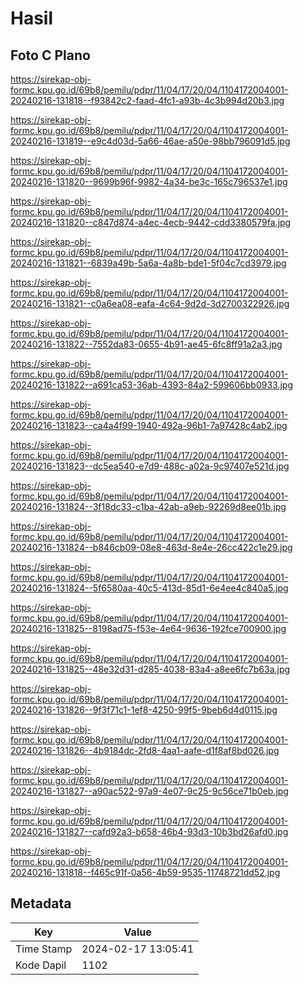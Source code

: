 # Hasil

## Foto C Plano

https://sirekap-obj-formc.kpu.go.id/69b8/pemilu/pdpr/11/04/17/20/04/1104172004001-20240216-131818--f93842c2-faad-4fc1-a93b-4c3b994d20b3.jpg

https://sirekap-obj-formc.kpu.go.id/69b8/pemilu/pdpr/11/04/17/20/04/1104172004001-20240216-131819--e9c4d03d-5a66-46ae-a50e-98bb796091d5.jpg

https://sirekap-obj-formc.kpu.go.id/69b8/pemilu/pdpr/11/04/17/20/04/1104172004001-20240216-131820--9699b96f-9982-4a34-be3c-165c796537e1.jpg

https://sirekap-obj-formc.kpu.go.id/69b8/pemilu/pdpr/11/04/17/20/04/1104172004001-20240216-131820--c847d874-a4ec-4ecb-9442-cdd3380579fa.jpg

https://sirekap-obj-formc.kpu.go.id/69b8/pemilu/pdpr/11/04/17/20/04/1104172004001-20240216-131821--6839a49b-5a6a-4a8b-bde1-5f04c7cd3979.jpg

https://sirekap-obj-formc.kpu.go.id/69b8/pemilu/pdpr/11/04/17/20/04/1104172004001-20240216-131821--c0a6ea08-eafa-4c64-9d2d-3d2700322926.jpg

https://sirekap-obj-formc.kpu.go.id/69b8/pemilu/pdpr/11/04/17/20/04/1104172004001-20240216-131822--7552da83-0655-4b91-ae45-6fc8ff91a2a3.jpg

https://sirekap-obj-formc.kpu.go.id/69b8/pemilu/pdpr/11/04/17/20/04/1104172004001-20240216-131822--a691ca53-36ab-4393-84a2-599606bb0933.jpg

https://sirekap-obj-formc.kpu.go.id/69b8/pemilu/pdpr/11/04/17/20/04/1104172004001-20240216-131823--ca4a4f99-1940-492a-96b1-7a97428c4ab2.jpg

https://sirekap-obj-formc.kpu.go.id/69b8/pemilu/pdpr/11/04/17/20/04/1104172004001-20240216-131823--dc5ea540-e7d9-488c-a02a-9c97407e521d.jpg

https://sirekap-obj-formc.kpu.go.id/69b8/pemilu/pdpr/11/04/17/20/04/1104172004001-20240216-131824--3f18dc33-c1ba-42ab-a9eb-92269d8ee01b.jpg

https://sirekap-obj-formc.kpu.go.id/69b8/pemilu/pdpr/11/04/17/20/04/1104172004001-20240216-131824--b846cb09-08e8-463d-8e4e-26cc422c1e29.jpg

https://sirekap-obj-formc.kpu.go.id/69b8/pemilu/pdpr/11/04/17/20/04/1104172004001-20240216-131824--5f6580aa-40c5-413d-85d1-6e4ee4c840a5.jpg

https://sirekap-obj-formc.kpu.go.id/69b8/pemilu/pdpr/11/04/17/20/04/1104172004001-20240216-131825--8198ad75-f53e-4e64-9636-192fce700900.jpg

https://sirekap-obj-formc.kpu.go.id/69b8/pemilu/pdpr/11/04/17/20/04/1104172004001-20240216-131825--48e32d31-d285-4038-83a4-a8ee6fc7b63a.jpg

https://sirekap-obj-formc.kpu.go.id/69b8/pemilu/pdpr/11/04/17/20/04/1104172004001-20240216-131826--9f3f71c1-1ef8-4250-99f5-9beb6d4d0115.jpg

https://sirekap-obj-formc.kpu.go.id/69b8/pemilu/pdpr/11/04/17/20/04/1104172004001-20240216-131826--4b9184dc-2fd8-4aa1-aafe-d1f8af8bd026.jpg

https://sirekap-obj-formc.kpu.go.id/69b8/pemilu/pdpr/11/04/17/20/04/1104172004001-20240216-131827--a90ac522-97a9-4e07-9c25-9c56ce71b0eb.jpg

https://sirekap-obj-formc.kpu.go.id/69b8/pemilu/pdpr/11/04/17/20/04/1104172004001-20240216-131827--cafd92a3-b658-46b4-93d3-10b3bd26afd0.jpg

https://sirekap-obj-formc.kpu.go.id/69b8/pemilu/pdpr/11/04/17/20/04/1104172004001-20240216-131818--f465c91f-0a56-4b59-9535-11748721dd52.jpg


## Metadata

| Key        | Value               |
| ---------- | ------------------- |
| Time Stamp | 2024-02-17 13:05:41 |
| Kode Dapil | 1102                |



